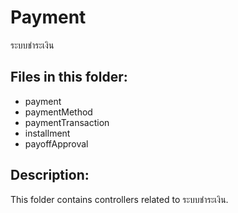 # Payment

ระบบชำระเงิน

## Files in this folder:

- payment
- paymentMethod
- paymentTransaction
- installment
- payoffApproval

## Description:

This folder contains controllers related to ระบบชำระเงิน.
